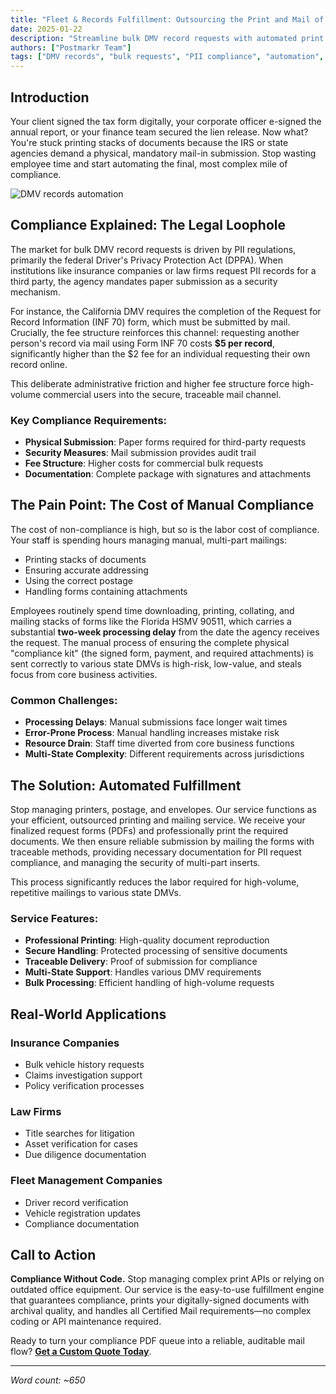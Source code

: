 ```yaml
---
title: "Fleet & Records Fulfillment: Outsourcing the Print and Mail of Bulk DMV Record and Title Requests"
date: 2025-01-22
description: "Streamline bulk DMV record requests with automated print and mail services. Reduce manual labor and ensure compliance."
authors: ["Postmarkr Team"]
tags: ["DMV records", "bulk requests", "PII compliance", "automation", "fleet management"]
---
```


## Introduction

Your client signed the tax form digitally, your corporate officer e-signed the annual report, or your finance team secured the lien release. Now what? You're stuck printing stacks of documents because the IRS or state agencies demand a physical, mandatory mail-in submission. Stop wasting employee time and start automating the final, most complex mile of compliance.

![DMV records automation](/banner-images/default-banner.webp)

## Compliance Explained: The Legal Loophole

The market for bulk DMV record requests is driven by PII regulations, primarily the federal Driver's Privacy Protection Act (DPPA). When institutions like insurance companies or law firms request PII records for a third party, the agency mandates paper submission as a security mechanism. 

For instance, the California DMV requires the completion of the Request for Record Information (INF 70) form, which must be submitted by mail. Crucially, the fee structure reinforces this channel: requesting another person's record via mail using Form INF 70 costs **$5 per record**, significantly higher than the $2 fee for an individual requesting their own record online. 

This deliberate administrative friction and higher fee structure force high-volume commercial users into the secure, traceable mail channel.

### Key Compliance Requirements:
- **Physical Submission**: Paper forms required for third-party requests
- **Security Measures**: Mail submission provides audit trail
- **Fee Structure**: Higher costs for commercial bulk requests
- **Documentation**: Complete package with signatures and attachments

## The Pain Point: The Cost of Manual Compliance

The cost of non-compliance is high, but so is the labor cost of compliance. Your staff is spending hours managing manual, multi-part mailings:

- Printing stacks of documents
- Ensuring accurate addressing
- Using the correct postage
- Handling forms containing attachments

Employees routinely spend time downloading, printing, collating, and mailing stacks of forms like the Florida HSMV 90511, which carries a substantial **two-week processing delay** from the date the agency receives the request. The manual process of ensuring the complete physical "compliance kit" (the signed form, payment, and required attachments) is sent correctly to various state DMVs is high-risk, low-value, and steals focus from core business activities.

### Common Challenges:
- **Processing Delays**: Manual submissions face longer wait times
- **Error-Prone Process**: Manual handling increases mistake risk
- **Resource Drain**: Staff time diverted from core business functions
- **Multi-State Complexity**: Different requirements across jurisdictions

## The Solution: Automated Fulfillment

Stop managing printers, postage, and envelopes. Our service functions as your efficient, outsourced printing and mailing service. We receive your finalized request forms (PDFs) and professionally print the required documents. We then ensure reliable submission by mailing the forms with traceable methods, providing necessary documentation for PII request compliance, and managing the security of multi-part inserts.

This process significantly reduces the labor required for high-volume, repetitive mailings to various state DMVs.

### Service Features:
- **Professional Printing**: High-quality document reproduction
- **Secure Handling**: Protected processing of sensitive documents
- **Traceable Delivery**: Proof of submission for compliance
- **Multi-State Support**: Handles various DMV requirements
- **Bulk Processing**: Efficient handling of high-volume requests

## Real-World Applications

### Insurance Companies
- Bulk vehicle history requests
- Claims investigation support
- Policy verification processes

### Law Firms
- Title searches for litigation
- Asset verification for cases
- Due diligence documentation

### Fleet Management Companies
- Driver record verification
- Vehicle registration updates
- Compliance documentation

## Call to Action

**Compliance Without Code.** Stop managing complex print APIs or relying on outdated office equipment. Our service is the easy-to-use fulfillment engine that guarantees compliance, prints your digitally-signed documents with archival quality, and handles all Certified Mail requirements—no complex coding or API maintenance required.

Ready to turn your compliance PDF queue into a reliable, auditable mail flow? **[Get a Custom Quote Today](https://postmarkr.com)**.

---

*Word count: ~650*
